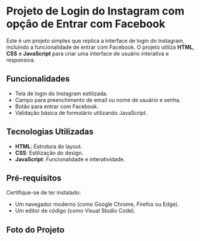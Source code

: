 # Projeto de Login do Instagram com opção de Entrar com Facebook

Este é um projeto simples que replica a interface de login do Instagram, incluindo a funcionalidade de entrar com Facebook. O projeto utiliza **HTML**, **CSS** e **JavaScript** para criar uma interface de usuário interativa e responsiva.

## Funcionalidades

- Tela de login do Instagram estilizada.
- Campo para preenchimento de email ou nome de usuário e senha.
- Botão para entrar com Facebook.
- Validação básica de formulário utilizando JavaScript.

## Tecnologias Utilizadas

- **HTML**: Estrutura do layout.
- **CSS**: Estilização do design.
- **JavaScript**: Funcionalidade e interatividade.

## Pré-requisitos

Certifique-se de ter instalado:

- Um navegador moderno (como Google Chrome, Firefox ou Edge).
- Um editor de código (como Visual Studio Code).

## Foto do Projeto 



